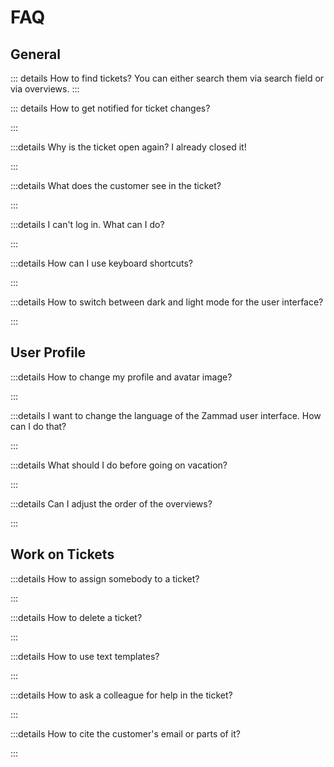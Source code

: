 # FAQ

## General

::: details How to find tickets?
You can either search them via search field or via overviews.
:::

::: details How to get notified for ticket changes?

:::

:::details Why is the ticket open again? I already closed it!

:::

:::details What does the customer see in the ticket?

:::

:::details I can't log in. What can I do?

:::

:::details How can I use keyboard shortcuts?

:::

:::details How to switch between dark and light mode for the user interface?

:::

## User Profile

:::details How to change my profile and avatar image?

:::

:::details I want to change the language of the Zammad user interface. How can I do that?

:::

:::details What should I do before going on vacation?

:::

:::details Can I adjust the order of the overviews?

:::

## Work on Tickets

:::details How to assign somebody to a ticket?

:::

:::details How to delete a ticket?

:::

:::details How to use text templates?

:::

:::details How to ask a colleague for help in the ticket?

:::

:::details How to cite the customer's email or parts of it?

:::